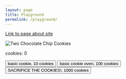 ```yaml
---
layout: page
title: Playground
permalink: /playground/
---
```


[Link to page about site](https://nighthawkcoders.github.io/portfolio_2025/javascript/project/play)
<div>
    <img src="https://upload.wikimedia.org/wikipedia/commons/f/f1/2ChocolateChipCookies.jpg" alt="Two Chocolate Chip Cookies" id="cookie"/>
    <p id="counter">cookies: 0</p>
    <button id="multiplier">basic cookie, 10 cookies</button>
    <button id="passive">basic cookie oven, 100 cookies</button>
    <button id="sacrifice">SACRIFICE THE COOKIES!, 1000 cookies</button>
</div>

<script type="text/javascript" src="{{ '/assets/js/cookies.js' | relative_url }}"></script>




